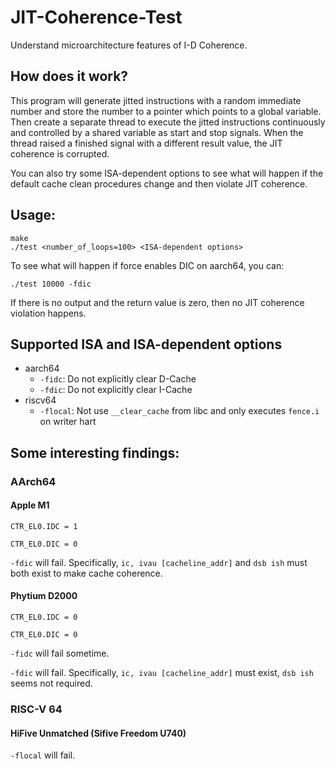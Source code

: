 # JIT-Coherence-Test

Understand microarchitecture features of I-D Coherence.

## How does it work?

This program will generate jitted instructions with a random immediate number and store the number to a pointer which points to a global variable. Then create a separate thread to execute the jitted instructions continuously and controlled by a shared variable as start and stop signals. When the thread raised a finished signal with a different result value, the JIT coherence is corrupted.

You can also try some ISA-dependent options to see what will happen if the default cache clean procedures change and then violate JIT coherence.

## Usage:

```console
make
./test <number_of_loops=100> <ISA-dependent options>
```

To see what will happen if force enables DIC on aarch64, you can:

```console
./test 10000 -fdic
```

If there is no output and the return value is zero, then no JIT coherence violation happens.

## Supported ISA and ISA-dependent options

- aarch64
    - `-fidc`: Do not explicitly clear D-Cache
    - `-fdic`: Do not explicitly clear I-Cache
- riscv64
    - `-flocal`: Not use `__clear_cache` from libc and only executes `fence.i` on writer hart

## Some interesting findings:

### AArch64

#### Apple M1

`CTR_EL0.IDC = 1`

`CTR_EL0.DIC = 0`

`-fdic` will fail. Specifically, `ic, ivau [cacheline_addr]` and `dsb ish` must both exist to make cache coherence.

#### Phytium D2000

`CTR_EL0.IDC = 0`

`CTR_EL0.DIC = 0`

`-fidc` will fail sometime.

`-fdic` will fail. Specifically, `ic, ivau [cacheline_addr]` must exist, `dsb ish` seems not required.

### RISC-V 64

#### HiFive Unmatched (Sifive Freedom U740)

`-flocal` will fail.